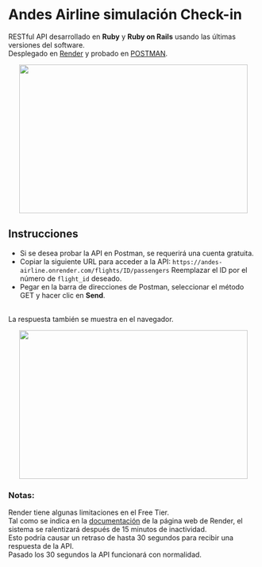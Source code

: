 # Andes Airline simulación Check-in
RESTful API desarrollado en **Ruby** y **Ruby on Rails** usando las últimas versiones del software.<br>
Desplegado en [Render](https://render.com/) y probado en [POSTMAN](https://www.postman.com/).

<p align="center">
  <img width="460" height="300" src="https://i.imgur.com/kxxai5o.png">
</p>


## Instrucciones
- Si se desea probar la API en Postman, se requerirá una cuenta gratuita.
- Copiar la siguiente URL para acceder a la API:
`https://andes-airline.onrender.com/flights/ID/passengers`
Reemplazar el ID por el número de `flight_id` deseado.
- Pegar en la barra de direcciones de Postman, seleccionar el método GET y hacer clic en **Send**.
<br>
La respuesta también se muestra en el navegador.<br>
<p align="center">
  <img width="460" height="300" src="https://i.imgur.com/kM7jOvz.png">
</p>

### Notas:
Render tiene algunas limitaciones en el Free Tier.<br>
Tal como se indica en la [documentación](https://render.com/docs/free#free-web-services) de la página web de Render, el sistema se ralentizará después de 15 minutos de inactividad.<br>
Esto podría causar un retraso de hasta 30 segundos para recibir una respuesta de la API.<br>
Pasado los 30 segundos la API funcionará con normalidad.<br>
